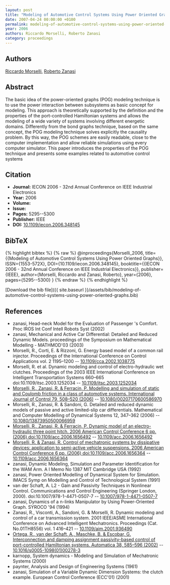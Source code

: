 ```yaml
---
layout: post
title: "Modeling of Automotive Control Systems Using Power Oriented Graphs"
date: 2007-04-24 00:00:00 +0100
permalink: modeling-of-automotive-control-systems-using-power-oriented-graphs
year: 2006
authors: Riccardo Morselli, Roberto Zanasi
category: proceedings
---
```

 
## Authors
[Riccardo Morselli](authors/riccardo-morselli), [Roberto Zanasi](authors/roberto-zanasi)
 
## Abstract
The basic idea of the power-oriented graphs (POG) modeling technique is to use the power interaction between subsystems as basic concept for modeling. This approach is theoretically supported by the definition and the properties of the port-controlled Hamiltonian systems and allows the modeling of a wide variety of systems involving different energetic domains. Differently from the bond graphs technique, based on the same concept, the POG modeling technique solves explicitly the causality problem. By this way, the POG schemes are easily readable, close to the computer implementation and allow reliable simulations using every computer simulator. This paper introduces the properties of the POG technique and presents some examples related to automotive control systems
 
## Citation
- **Journal:** IECON 2006 - 32nd Annual Conference on IEEE Industrial Electronics
- **Year:** 2006
- **Volume:** 
- **Issue:** 
- **Pages:** 5295--5300
- **Publisher:** IEEE
- **DOI:** [10.1109/iecon.2006.348145](https://doi.org/10.1109/iecon.2006.348145)
 
## BibTeX
{% highlight bibtex %}
{% raw %}
@inproceedings{Morselli_2006,
  title={{Modeling of Automotive Control Systems Using Power Oriented Graphs}},
  ISSN={1553-572X},
  DOI={10.1109/iecon.2006.348145},
  booktitle={{IECON 2006 - 32nd Annual Conference on IEEE Industrial Electronics}},
  publisher={IEEE},
  author={Morselli, Riccardo and Zanasi, Roberto},
  year={2006},
  pages={5295--5300}
}
{% endraw %}
{% endhighlight %}
 
[Download the bib file]({{ site.baseurl }}/assets/bib/modeling-of-automotive-control-systems-using-power-oriented-graphs.bib)
 
## References
- zanasi, Head-neck Model for the Evaluation of Passenger 's Comfort. Proc IROS Int Conf Intell Robots Syst (2002)
- zanasi, Mechanical and Active Car Differential: Detailed and Reduced Dynamic Models. proceedings of the Symposium on Mathematical Modelling - MATHMOD'03 (2003)
- Morselli, R., Corti, E. & Rizzoni, G. Energy based model of a common rail injector. Proceedings of the International Conference on Control Applications vol. 2 1195–1200 -- [10.1109/cca.2002.1038775](https://doi.org/10.1109/cca.2002.1038775)
- Morselli, R. et al. Dynamic modeling and control of electro-hydraulic wet clutches. Proceedings of the 2003 IEEE International Conference on Intelligent Transportation Systems 660–665 doi:10.1109/itsc.2003.1252034 -- [10.1109/itsc.2003.1252034](https://doi.org/10.1109/itsc.2003.1252034)
- [Morselli, R., Zanasi, R. & Ferracin, P. Modelling and simulation of static and Coulomb friction in a class of automotive systems. International Journal of Control 79, 508–520 (2006)](modelling-and-simulation-of-static-and-coulomb-friction-in-a-class-of-automotive-systems) -- [10.1080/00207170600586970](https://doi.org/10.1080/00207170600586970)
- Morselli, R., Zanasi, R. & Sandoni, G. Detailed and reduced dynamic models of passive and active limited-slip car differentials. Mathematical and Computer Modelling of Dynamical Systems 12, 347–362 (2006) -- [10.1080/13873950500066959](https://doi.org/10.1080/13873950500066959)
- [Morselli, R., Zanasi, R. & Ferracin, P. Dynamic model of an electro-hydraulic three point hitch. 2006 American Control Conference 6 pp. (2006) doi:10.1109/acc.2006.1656492](dynamic-model-of-an-electro-hydraulic-three-point-hitch) -- [10.1109/acc.2006.1656492](https://doi.org/10.1109/acc.2006.1656492)
- [Morselli, R. & Zanasi, R. Control of mechatronic systems by dissipative devices: application to semi-active vehicle suspensions. 2006 American Control Conference 6 pp. (2006) doi:10.1109/acc.2006.1656364](control-of-mechatronic-systems-by-dissipative-devices-application-to-semi-active-vehicle-suspensions) -- [10.1109/acc.2006.1656364](https://doi.org/10.1109/acc.2006.1656364)
- zanasi, Dynamic Modeling, Simulation and Parameter Identification for the WAM Arm. A I Memo No 1387 MIT Cambridge USA (1992)
- zanasi, Power Oriented Modelling of Dynamical System for Simulation. IMACS Symp on Modelling and Control of Technological System (1991)
- van der Schaft, A. L2 - Gain and Passivity Techniques in Nonlinear Control. Communications and Control Engineering (Springer London, 2000). doi:10.1007/978-1-4471-0507-7 -- [10.1007/978-1-4471-0507-7](https://doi.org/10.1007/978-1-4471-0507-7)
- zanasi, Dynamics of a n-links Manipulator by Using Power-Oriented Graph. SYROCO '94 (1994)
- Zanasi, R., Visconti, A., Sandoni, G. & Morselli, R. Dynamic modeling and control of a car transmission system. 2001 IEEE/ASME International Conference on Advanced Intelligent Mechatronics. Proceedings (Cat. No.01TH8556) vol. 1 416–421 -- [10.1109/aim.2001.936490](https://doi.org/10.1109/aim.2001.936490)
- [Ortega, R., van der Schaft, A., Maschke, B. & Escobar, G. Interconnection and damping assignment passivity-based control of port-controlled Hamiltonian systems. Automatica 38, 585–596 (2002)](interconnection-and-damping-assignment-passivity-based-control-of-port-controlled-hamiltonian-systems) -- [10.1016/s0005-1098(01)00278-3](https://doi.org/10.1016/s0005-1098(01)00278-3)
- karnopp, System dynamics - Modeling and Simulation of Mechatronic Systems (2000)
- paynter, Analysis and Design of Engineering Systems (1961)
- zanasi, Simulation of a Variable Dynamic Dimension Systems: the clutch example. European Control Conference (ECC'01) (2001)

